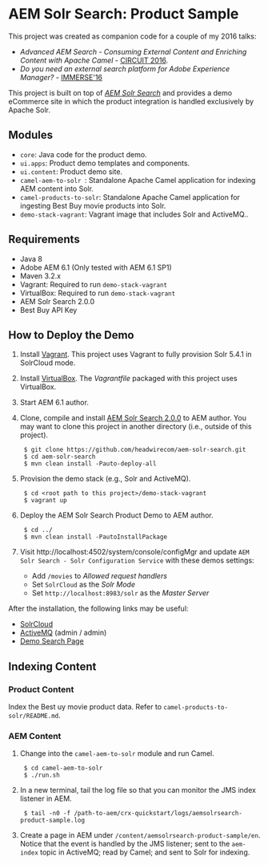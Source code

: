 # AEM Solr Search: Product Sample

This project was created as companion code for a couple of my 2016 talks:

* _Advanced AEM Search - Consuming External Content and Enriching Content with Apache Camel_ - [CIRCUIT 2016](http://www.circuitdevcon.com/en/speakers.html). 
* _Do you need an external search platform for Adobe Experience Manager?_  - [IMMERSE'16](https://docs.adobe.com/dev/products/aem/events/0416/sessions.html)

This project is built on top of [_AEM Solr Search_](http://www.aemsolrsearch.com) and provides a demo eCommerce site in which the product integration is handled exclusively by Apache Solr.

## Modules

* `core`: Java code for the product demo.
* `ui.apps`: Product demo templates and components.
* `ui.content`: Product demo site.
* `camel-aem-to-solr `: Standalone Apache Camel application for indexing AEM content into Solr.
* `camel-products-to-solr`: Standalone Apache Camel application for ingesting Best Buy movie products into Solr.
* `demo-stack-vagrant`: Vagrant image that includes Solr and ActiveMQ..

## Requirements

* Java 8 
* Adobe AEM 6.1 (Only tested with AEM 6.1 SP1) 
* Maven 3.2.x
* Vagrant: Required to run `demo-stack-vagrant`
* VirtualBox: Required to run `demo-stack-vagrant`
* AEM Solr Search 2.0.0
* Best Buy API Key

## How to Deploy the Demo

1. Install [Vagrant](https://www.vagrantup.com/downloads.html). This project uses Vagrant to fully 
   provision Solr 5.4.1 in SolrCloud mode.
  
2. Install [VirtualBox](https://www.virtualbox.org/wiki/Downloads). The _Vagrantfile_ packaged with 
   this project uses VirtualBox.

3. Start AEM 6.1 author.

4. Clone, compile and install [AEM Solr Search 2.0.0](https://github.com/headwirecom/aem-solr-search) to AEM author.
   You may want to clone this project in another directory (i.e., outside of this project).

        $ git clone https://github.com/headwirecom/aem-solr-search.git
        $ cd aem-solr-search
        $ mvn clean install -Pauto-deploy-all
        
5. Provision the demo stack (e.g., Solr and ActiveMQ).
 
        $ cd <root path to this project>/demo-stack-vagrant
        $ vagrant up
        
6. Deploy the AEM Solr Search Product Demo to AEM author.
       
        $ cd ../
        $ mvn clean install -PautoInstallPackage

7. Visit http://localhost:4502/system/console/configMgr and update `AEM Solr Search - Solr Configuration Service` with
   these demos settings:

    * Add `/movies` to _Allowed request handlers_    
    * Set `SolrCloud` as the _Solr Mode_
    * Set `http://localhost:8983/solr` as the _Master Server_

After the installation, the following links may be useful:

* [SolrCloud](http://localhost:8983/solr/#/)
* [ActiveMQ](http://localhost:8161/admin) (admin / admin)
* [Demo Search Page](http://localhost:4502/content/aemsolrsearch-product-sample/en/search.html)

## Indexing Content

### Product Content

Index the Best uy movie product data. Refer to `camel-products-to-solr/README.md`.

### AEM Content

1. Change into the `camel-aem-to-solr` module and run Camel.

        $ cd camel-aem-to-solr
        $ ./run.sh

2. In a new terminal, tail the log file so that you can monitor the JMS index listener in AEM.

        $ tail -n0 -f /path-to-aem/crx-quickstart/logs/aemsolrsearch-product-sample.log


3. Create a page in AEM under `/content/aemsolrsearch-product-sample/en`. Notice
   that the event is handled by the JMS listener; sent to the `aem-index` topic in
   ActiveMQ; read by Camel; and sent to Solr for indexing.
